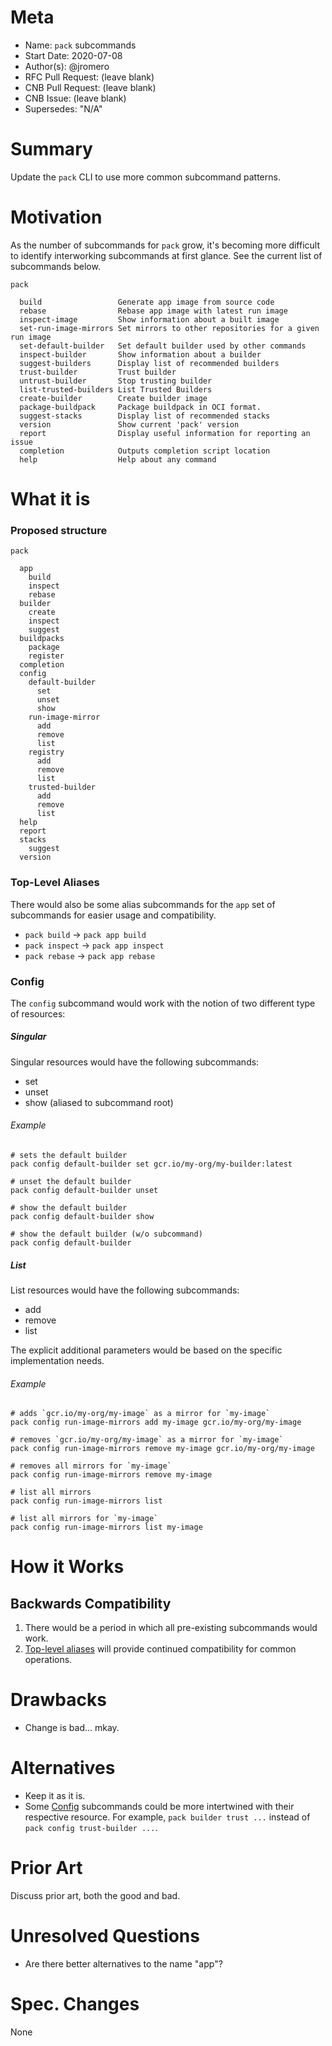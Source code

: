 # Meta
[meta]: #meta
- Name: `pack` subcommands
- Start Date: 2020-07-08
- Author(s): @jromero
- RFC Pull Request: (leave blank)
- CNB Pull Request: (leave blank)
- CNB Issue: (leave blank)
- Supersedes: "N/A"

# Summary
[summary]: #summary

Update the `pack` CLI to use more common subcommand patterns.

# Motivation
[motivation]: #motivation

As the number of subcommands for `pack` grow, it's becoming more difficult to identify interworking subcommands at first glance. See the current list of subcommands below.

```
pack

  build                 Generate app image from source code
  rebase                Rebase app image with latest run image
  inspect-image         Show information about a built image
  set-run-image-mirrors Set mirrors to other repositories for a given run image
  set-default-builder   Set default builder used by other commands
  inspect-builder       Show information about a builder
  suggest-builders      Display list of recommended builders
  trust-builder         Trust builder
  untrust-builder       Stop trusting builder
  list-trusted-builders List Trusted Builders
  create-builder        Create builder image
  package-buildpack     Package buildpack in OCI format.
  suggest-stacks        Display list of recommended stacks
  version               Show current 'pack' version
  report                Display useful information for reporting an issue
  completion            Outputs completion script location
  help                  Help about any command
```

# What it is
[what-it-is]: #what-it-is


### Proposed structure

```
pack

  app
    build
    inspect
    rebase
  builder
    create
    inspect
    suggest
  buildpacks
    package
    register
  completion
  config
    default-builder
      set
      unset
      show
    run-image-mirror
      add
      remove
      list
    registry
      add
      remove
      list
    trusted-builder
      add
      remove
      list
  help
  report
  stacks
    suggest
  version
```

### Top-Level Aliases

There would also be some alias subcommands for the `app` set of subcommands for easier usage and compatibility.

* `pack build` -> `pack app build`
* `pack inspect` -> `pack app inspect`
* `pack rebase` -> `pack app rebase`

### Config

The `config` subcommand would work with the notion of two different type of resources:

##### Singular

Singular resources would have the following subcommands:

* set
* unset
* show (aliased to subcommand root)

###### Example

```
# sets the default builder
pack config default-builder set gcr.io/my-org/my-builder:latest

# unset the default builder
pack config default-builder unset

# show the default builder
pack config default-builder show

# show the default builder (w/o subcommand)
pack config default-builder
```

##### List

List resources would have the following subcommands:

* add
* remove
* list

The explicit additional parameters would be based on the specific implementation needs.

###### Example

```
# adds `gcr.io/my-org/my-image` as a mirror for `my-image`  
pack config run-image-mirrors add my-image gcr.io/my-org/my-image

# removes `gcr.io/my-org/my-image` as a mirror for `my-image`
pack config run-image-mirrors remove my-image gcr.io/my-org/my-image

# removes all mirrors for `my-image`
pack config run-image-mirrors remove my-image

# list all mirrors
pack config run-image-mirrors list

# list all mirrors for `my-image`
pack config run-image-mirrors list my-image
```

# How it Works
[how-it-works]: #how-it-works


## Backwards Compatibility

1. There would be a period in which all pre-existing subcommands would work.
2. [Top-level aliases](#top-level-aliases) will provide continued compatibility for common operations.

# Drawbacks
[drawbacks]: #drawbacks

- Change is bad... mkay.

# Alternatives
[alternatives]: #alternatives

- Keep it as it is.
- Some [Config](#config) subcommands could be more intertwined with their respective resource. For example, `pack builder trust ...` instead of `pack config trust-builder ...`.

# Prior Art
[prior-art]: #prior-art

Discuss prior art, both the good and bad.

# Unresolved Questions
[unresolved-questions]: #unresolved-questions

- Are there better alternatives to the name "app"?

# Spec. Changes
[spec-changes]: #spec-changes

None
